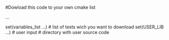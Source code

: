 #Dowload this code to your own cmake list 

...


set(variables_list ...) # list of tests wich you want to download 
set(USER_LIB ...) # user input # directory with user source code
